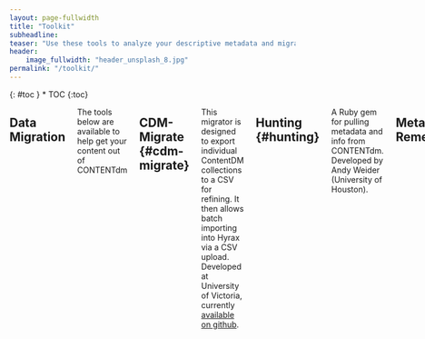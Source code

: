 ```yaml
---
layout: page-fullwidth
title: "Toolkit"
subheadline:
teaser: "Use these tools to analyze your descriptive metadata and migrate your repository content to Hyku"
header:
    image_fullwidth: "header_unsplash_8.jpg"
permalink: "/toolkit/"
---
```

<div class="row">
<div class="medium-4 medium-push-8 columns" markdown="1">
<div class="panel radius" markdown="1">
{: #toc }
*  TOC
{:toc}
</div>
</div>

<div class="medium-8 medium-pull-4 columns" markdown="1">

## Data Migration 

The tools below are available to help get your content out of CONTENTdm 

## CDM-Migrate {#cdm-migrate}

This migrator is designed to export individual ContentDM collections to a CSV for refining. It then allows batch importing into Hyrax via a CSV upload. Developed at University of Victoria, currently <a href="https://github.com/UVicLibrary/cdm_migrator">available on github</a>.

## Hunting {#hunting}

A Ruby gem for pulling metadata and info from CONTENTdm. Developed by Andy Weider (University of Houston). 

## Metadata Remediation

## OpenRefine {#openrefine}

A powerful open source app that allows users to make sense of messy data. <a href="http://openrefine.org/">http://openrefine.org/</a>.

{% include _improve_content.html %}
</div><!-- /.medium-8.columns -->
</div><!-- /.row -->
